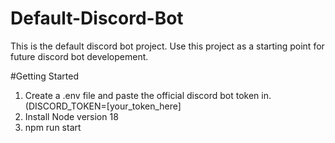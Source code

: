 # Default-Discord-Bot
This is the default discord bot project. Use this project as a starting point for future discord bot developement. 

#Getting Started
1. Create a .env file and paste the official discord bot token in. (DISCORD_TOKEN=[your_token_here]
2. Install Node version 18
3. npm run start

